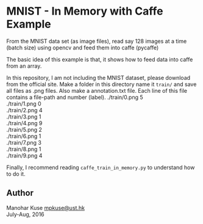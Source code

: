 # MNIST - In Memory with Caffe Example

From the MNIST data set (as image files), read say 128 images at a time (batch size) using opencv
and feed them into caffe (pycaffe)

The basic idea of this example is that, it shows how to feed data into caffe from an array. 

In this repository, I am not including the MNIST dataset, please download from the official site.
Make a folder in this directory name it `train/` and save all files as .png files. Also
make a annotation.txt file. Each line of this file contains a file-path and number (label).
./train/0.png 5<br/>
./train/1.png 0<br/>
./train/2.png 4<br/>
./train/3.png 1<br/>
./train/4.png 9<br/>
./train/5.png 2<br/>
./train/6.png 1<br/>
./train/7.png 3<br/>
./train/8.png 1<br/>
./train/9.png 4<br/>

Finally, I recommend reading `caffe_train_in_memory.py` to understand how to do it. 

## Author
Manohar Kuse <mpkuse@ust.hk> <br/>
July-Aug, 2016
